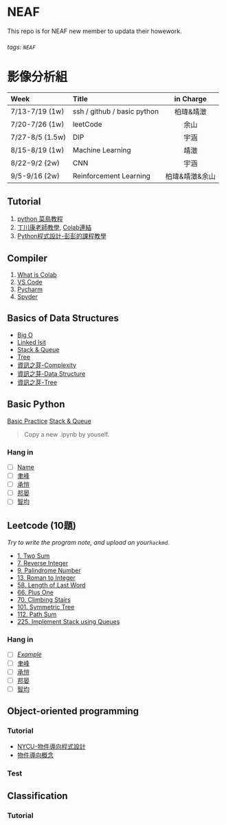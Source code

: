 # NEAF

This repo is for NEAF new member to updata their howework.

###### tags: `NEAF`

# 影像分析組


| Week            | Title                       | in Charge |
|:--------------- |:--------------------------- |:---------:|
| 7/13-7/19 (1w)  | ssh / github / basic python | 柏瑋&靖澂  |
| 7/20-7/26 (1w)  | leetCode                    |   余山    |
| 7/27-8/5 (1.5w) | DIP                         |   宇涵    |
| 8/15-8/19 (1w)  | Machine Learning            |   靖澂    |
| 8/22-9/2 (2w)   | CNN                         |   宇涵    |
| 9/5-9/16 (2w)   | Reinforcement Learning      | 柏瑋&靖澂&余山  |



## Tutorial
1. [python 菜鳥教程](https://www.runoob.com/python3/python3-tutorial.html)
2. [丁川康老師教學](https://www.youtube.com/watch?v=EP1O1GkddGQ), [Colab連結](https://colab.research.google.com/drive/1G26jv3VEbF5Ov4-LxfaXDj_0Ii-QtZIB?authuser=4)
3. [Python程式設計-彭彭的課程教學](https://training.pada-x.com/python-start.htm)

## Compiler
1. [What is Colab](https://colab.research.google.com/notebooks/welcome.ipynb?hl=zh-tw)
2. [VS Code](https://ithelp.ithome.com.tw/articles/10191357)
3. [Pycharm](https://www.runoob.com/w3cnote/pycharm-windows-install.html)
4. [Spyder](https://www.spyder-ide.org)


## Basics of Data Structures
- [Big O](https://www.youtube.com/watch?v=v4cd1O4zkGw)
- [Linked lsit](https://www.youtube.com/watch?v=njTh_OwMljA)
- [Stack & Queue](https://www.youtube.com/watch?v=wjI1WNcIntg)
- [Tree](https://www.youtube.com/watch?v=oSWTXtMglKE)
- [資訊之芽-Complexity](https://www.youtube.com/watch?v=_r7cfVrn28c)
- [資訊之芽-Data Structure](https://www.youtube.com/watch?v=EH5XO2iYJvM)
- [資訊之芽-Tree](https://www.youtube.com/watch?v=XEzd5yZLpoM)

## Basic Python
[Basic Practice](https://colab.research.google.com/drive/1UVAnBfGOuaCM-qp3HO6eims7SRXwPoq6?usp=sharing)
[Stack & Queue](https://colab.research.google.com/drive/18zm7pgqw65PDWExdqgkeAr2DXjeKSYh_?authuser=4#scrollTo=DjuhFMc28LhC)
> Copy a new .ipynb by youself.

### Hang in
- [ ] [Name]()
- [ ] [聿峰](https://colab.research.google.com/drive/1yWZPCWQfMQvz-4le8268yCbW3owcyIMZ?usp=sharing)
- [ ] [承愷]()
- [ ] [邦晏]()
- [ ] [智均]()

## Leetcode (10題)
*Try to write the program note, and upload on your`hackmd`.*

- [1. Two Sum](https://leetcode.com/problems/two-sum/)
- [7. Reverse Integer](https://leetcode.com/problems/reverse-integer/)
- [9. Palindrome Number](https://leetcode.com/problems/palindrome-number/)
- [13. Roman to Integer](https://leetcode.com/problems/roman-to-integer/)
- [58. Length of Last Word](https://leetcode.com/problems/length-of-last-word/)
- [66. Plus One](https://leetcode.com/problems/plus-one/)
- [70. Climbing Stairs](https://leetcode.com/problems/climbing-stairs/)
- [101. Symmetric Tree](https://leetcode.com/problems/symmetric-tree/)
- [112. Path Sum](https://leetcode.com/problems/path-sum/)
- [225. Implement Stack using Queues](https://leetcode.com/problems/implement-stack-using-queues/)



### Hang in
- [ ] [*Example*](https://hackmd.io/CMrMJZioRPG5RS7JldgE7Q)
- [ ] [聿峰](https://hackmd.io/@JjsgSgniRgih1SfpidI1dw/Sk0rA21H5)
- [ ] [承愷]()
- [ ] [邦晏]()
- [ ] [智均]()

## Object-oriented programming
### Tutorial 
- [NYCU-物件導向程式設計](https://ocw.nctu.edu.tw/course_detail-v.php?bgid=8&gid=0&nid=343)
- [物件導向概念](https://totoroliu.medium.com/物件導向-object-oriented-programming-概念-5f205d437fd6)
### Test


## Classification
### Tutorial 
